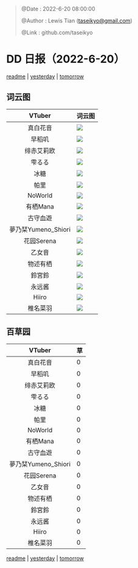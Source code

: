 > @Date    : 2022-6-20 08:00:00
>
> @Author  : Lewis Tian (taseikyo@gmail.com)
>
> @Link    : github.com/taseikyo

# DD 日报（2022-6-20）

[readme](../README.md) | [yesterday](2022-6-19.md) | [tomorrow](2022-6-21.md)

## 词云图

|VTuber|词云图|
|:-:|-|
|真白花音|![](../../images/daily/21402309_2022-6-20_purge_wordcloud.png)|
|早稻叽|![](../../images/daily/41682_2022-6-20_purge_wordcloud.png)|
|绯赤艾莉欧|![](../../images/daily/21396545_2022-6-20_purge_wordcloud.png)|
|雫るる|![](../../images/daily/21013446_2022-6-20_purge_wordcloud.png)|
|冰糖|![](../../images/daily/876396_2022-6-20_purge_wordcloud.png)|
|帕里|![](../../images/daily/4895312_2022-6-20_purge_wordcloud.png)|
|NoWorld|![](../../images/daily/21448649_2022-6-20_purge_wordcloud.png)|
|有栖Mana|![](../../images/daily/6542258_2022-6-20_purge_wordcloud.png)|
|古守血遊|![](../../images/daily/8725120_2022-6-20_purge_wordcloud.png)|
|夢乃栞Yumeno_Shiori|![](../../images/daily/14052636_2022-6-20_purge_wordcloud.png)|
|花园Serena|![](../../images/daily/14327465_2022-6-20_purge_wordcloud.png)|
|乙女音|![](../../images/daily/21320551_2022-6-20_purge_wordcloud.png)|
|物述有栖|![](../../images/daily/21449083_2022-6-20_purge_wordcloud.png)|
|鈴宮鈴|![](../../images/daily/21685677_2022-6-20_purge_wordcloud.png)|
|永远酱|![](../../images/daily/21701071_2022-6-20_purge_wordcloud.png)|
|Hiiro|![](../../images/daily/21919321_2022-6-20_purge_wordcloud.png)|
|椎名菜羽|![](../../images/daily/22347054_2022-6-20_purge_wordcloud.png)|

## 百草园

|VTuber|草|
|:-:|-|
|真白花音|0|
|早稻叽|0|
|绯赤艾莉欧|0|
|雫るる|0|
|冰糖|0|
|帕里|0|
|NoWorld|0|
|有栖Mana|0|
|古守血遊|0|
|夢乃栞Yumeno_Shiori|0|
|花园Serena|0|
|乙女音|0|
|物述有栖|0|
|鈴宮鈴|0|
|永远酱|0|
|Hiiro|0|
|椎名菜羽|0|

[readme](../README.md) | [yesterday](2022-6-19.md) | [tomorrow](2022-6-21.md)
